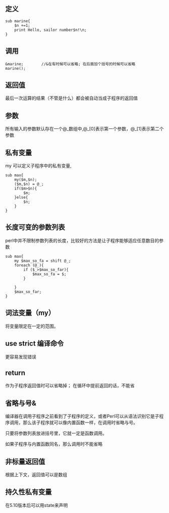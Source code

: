 ## 定义
```
sub marine{
    $n +=1;
    print Hello, sailor number$n!\n;
}
```

## 调用
```
&marine;        //&在有时候可以省略; 在后面加个括号的时候可以省略
marine();
```

## 返回值

最后一次运算的结果（不管是什么）都会被自动当成子程序的返回值

## 参数

所有输入的参数默认存在一个@\_数组中,@\_[0]表示第一个参数，@\_[1]表示第二个参数

## 私有变量

my 可以定义子程序中的私有变量,
```
sub max{
    my($m,$n);
    ($m,$n) = @_;
    if($m>$n){
        $m;
    }else{
        $n;
    }
}
```


## 长度可变的参数列表

perl中并不限制参数列表的长度，比较好的方法是让子程序能够适应任意数目的参数
```
sub max{
    my $max_so_fa = shift @_;
    foreach (@_){
        if ($_>$max_so_far){
            $max_so_fa = $;    
        }
        
    }
    $max_so_far;
}
```

## 词法变量（my）
将变量限定在一定的范围。

## use strict 编译命令
更容易发现错误

## return 
作为子程序返回值时可以省略掉；
在循环中提前返回的话，不能省

## 省略与号&
编译器在调用子程序之前看到了子程序的定义，或者Perl可以从语法识别它是子程序调用，那么该子程序就可以像内置函数一样，在调用时省略与号。

只要将参数列表放进括号里，它就一定是函数调用。

如果子程序与内置函数同名，那么调用时不能省略

## 非标量返回值
根据上下文，返回值可以是数组

## 持久性私有变量
在5.10版本后可以用state来声明

